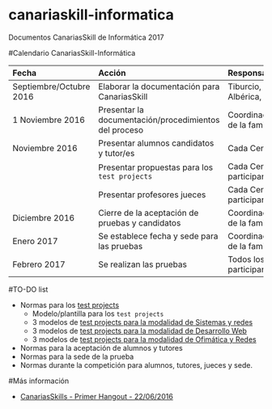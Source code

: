 # canariaskill-informatica

Documentos CanariasSkill de Informática 2017

#Calendario CanariasSkill-Informática

| Fecha           | Acción | Responsable/s |
| :-------------- | :----- | :------------ |
| Septiembre/Octubre 2016 | Elaborar la documentación para CanariasSkill | Tiburcio, Albérica, David |
| 1 Noviembre 2016| Presentar la documentación/procedimientos del proceso | Coordinación de la familia |
| Noviembre 2016  | Presentar alumnos candidatos y tutor/es | Cada Centro |
|                 | Presentar propuestas para los `test projects` | Cada Centro participante |
|                 | Presentar profesores jueces | Cada Centro participante |
| Diciembre 2016  | Cierre de la aceptación de pruebas y candidatos | Coordinación de la familia |
| Enero 2017      | Se establece fecha y sede para las pruebas | Coordinación de la familia |
| Febrero 2017    | Se realizan las pruebas | Todos los participantes |

#TO-DO list

* Normas para los [test projects](./docs/test-projects.md)
    * Modelo/plantilla para los `test projects`
    * 3 modelos de [test projects para la modalidad de Sistemas y redes](./test-projects/sistemas-y-redes)
    * 3 modelos de [test projects para la modalidad de Desarrollo Web](./test-projects/desarrollo-web)   
    * 3 modelos de [test projects para la modalidad de Ofimática y Redes](./test-projects/ofimatica-y-redes)   
* Normas para la aceptación de alumnos y tutores
* Normas para la sede de la prueba
* Normas durante la competición para alumnos, tutores, jueces y sede.

#Más información

* [CanariasSkills - Primer Hangout - 22/06/2016](https://www.youtube.com/watch?v=-zARtTfaWbY)
